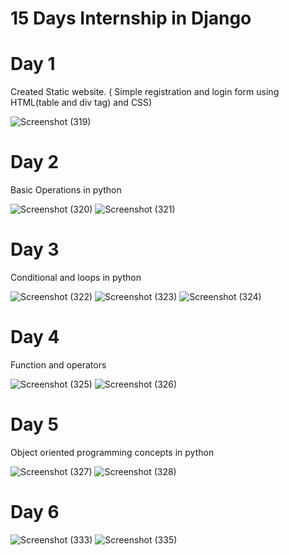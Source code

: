 
# 15 Days Internship in Django 

# Day 1

Created Static website. ( Simple registration and login form using HTML(table and div tag) and CSS) 

![Screenshot (319)](https://user-images.githubusercontent.com/67910573/119715100-3f7ac080-be81-11eb-9a55-1846718d920f.png)

# Day 2
Basic Operations in python

![Screenshot (320)](https://user-images.githubusercontent.com/67910573/119715566-c465da00-be81-11eb-9a7a-ec2dc5bb65ad.png)
![Screenshot (321)](https://user-images.githubusercontent.com/67910573/119715572-c62f9d80-be81-11eb-9ee0-8af046a70fe7.png)

# Day 3
Conditional and loops in python


![Screenshot (322)](https://user-images.githubusercontent.com/67910573/119878749-22f58b80-bf48-11eb-8b46-cb209eb2b8ab.png)
![Screenshot (323)](https://user-images.githubusercontent.com/67910573/119878745-212bc800-bf48-11eb-80c3-ef5e34853fbb.png)
![Screenshot (324)](https://user-images.githubusercontent.com/67910573/119972031-58918780-bfcf-11eb-99fa-552ae2299cd9.png)

# Day 4
Function and operators


![Screenshot (325)](https://user-images.githubusercontent.com/67910573/120032762-4a1b8e00-c018-11eb-8455-1794a2dd3a5a.png)
![Screenshot (326)](https://user-images.githubusercontent.com/67910573/120032755-47b93400-c018-11eb-9e26-584957a4a3ce.png)

# Day 5
Object oriented programming concepts  in python


![Screenshot (327)](https://user-images.githubusercontent.com/67910573/120239731-8c450980-c27c-11eb-8975-3f58ad2f14ef.png)
![Screenshot (328)](https://user-images.githubusercontent.com/67910573/120239723-87805580-c27c-11eb-8d36-139422e6a3df.png)


# Day 6
![Screenshot (333)](https://user-images.githubusercontent.com/67910573/120532054-eb318c80-c3fc-11eb-9b6e-5e996dc1ef9b.png)
![Screenshot (335)](https://user-images.githubusercontent.com/67910573/120532066-ed93e680-c3fc-11eb-9dbd-179902ddc3a0.png)
